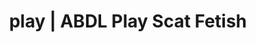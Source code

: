 ---
categories:
- Erotic Audiobooks
- Shibari
- ABDL Play
- Latex Fetish
- Roleplay Fantasies
image: /assets/images/1747714156256.jpg
layout: post
schema:
  description: Premium adult content featuring Scat Fetish, ABDL Play. High-quality
    visuals with erotic themes.
  keywords:
  - NSFW Art
  - ABDL Play
  - Inclusive Desire
  - Lingerie Art
  - Ethical Porn
  - Gender-Fluid
  - Scat Fetish
  name: 1747714156256 | Scat Fetish ABDL Play
  type: VisualArtwork
seo:
  description: Featured content with sensual ABDL Play, Scat Fetish. HD images available.
  keywords: ABDL Play, Scat Fetish
  og_image: /assets/images/1747714156256.jpg
  schema_type: VisualArtwork
tags:
- '#play'
- Scat Fetish
- ABDL Play
title: play | ABDL Play Scat Fetish
---